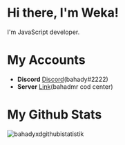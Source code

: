 # Hi there, I'm Weka! <img src="https://komarev.com/ghpvc/?username=bahadyxd" alt="" align="center" />

I'm JavaScript developer.

# My Accounts 

- **Discord** [Discord](https://discord.com/users/852862474444865577)(bahady#2222)
- **Server** [Link](https://discord.gg/dcXBNgJzzu)(bahadmr cod center)


# My Github Stats 

<p><img align="center" src="https://github-readme-stats.vercel.app/api?username=bahadyxd&show_icons=true&theme=radical" alt="bahadyxdgithubistatistik" /></p>

